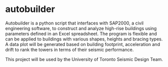 # autobuilder

Autobuilder is a python script that interfaces with SAP2000, a civil engineering software, 
to construct and analyze high-rise buildings using parameters defined in an Excel spreadsheet.
The program is flexible and can be applied to buildings with various shapes, heights and bracing types.
A data plot will be generated based on building footprint, acceleration and drift to rank the towers
in terms of their seismic performance.

This project will be used by the University of Toronto Seismic Design Team.
